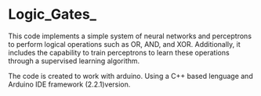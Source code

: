 # Logic_Gates_
 This code implements a simple system of neural networks and perceptrons to perform logical operations such as OR, AND, and XOR. Additionally, it includes the capability to train perceptrons to learn these operations through a supervised learning algorithm.

 The code is created to work with arduino. Using a C++ based lenguage and Arduino IDE framework (2.2.1)version.
